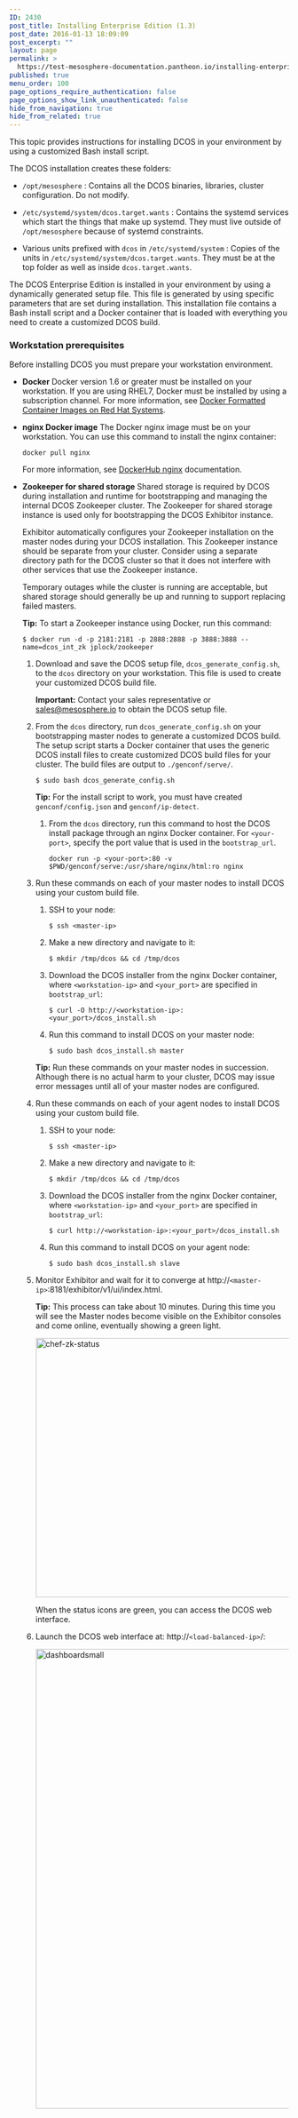 ```yaml
---
ID: 2430
post_title: Installing Enterprise Edition (1.3)
post_date: 2016-01-13 18:09:09
post_excerpt: ""
layout: page
permalink: >
  https://test-mesosphere-documentation.pantheon.io/installing-enterprise-edition-1-3/
published: true
menu_order: 100
page_options_require_authentication: false
page_options_show_link_unauthenticated: false
hide_from_navigation: true
hide_from_related: true
---
```

This topic provides instructions for installing DCOS in your environment by using a customized Bash install script.

The DCOS installation creates these folders:

*   `/opt/mesosphere`
    :   Contains all the DCOS binaries, libraries, cluster configuration. Do not modify.

*   `/etc/systemd/system/dcos.target.wants`
    :   Contains the systemd services which start the things that make up systemd. They must live outside of `/opt/mesosphere` because of systemd constraints.

*   Various units prefixed with `dcos` in `/etc/systemd/system`
    :   Copies of the units in `/etc/systemd/system/dcos.target.wants`. They must be at the top folder as well as inside `dcos.target.wants`.

The DCOS Enterprise Edition is installed in your environment by using a dynamically generated setup file. This file is generated by using specific parameters that are set during installation. This installation file contains a Bash install script and a Docker container that is loaded with everything you need to create a customized DCOS build.

### <a name="prerequisites"></a>Workstation prerequisites

Before installing DCOS you must prepare your workstation environment.

*   **Docker** Docker version 1.6 or greater must be installed on your workstation. If you are using RHEL7, Docker must be installed by using a subscription channel. For more information, see <a href="https://access.redhat.com/articles/881893" target="_blank">Docker Formatted Container Images on Red Hat Systems</a>.
*   **nginx Docker image** The Docker nginx image must be on your workstation. You can use this command to install the nginx container:
    
        docker pull nginx
        
    
    For more information, see <a href="https://hub.docker.com/_/nginx/" target="_blank">DockerHub nginx</a> documentation.

*   **Zookeeper for shared storage** Shared storage is required by DCOS during installation and runtime for bootstrapping and managing the internal DCOS Zookeeper cluster. The Zookeeper for shared storage instance is used only for bootstrapping the DCOS Exhibitor instance.
    
    Exhibitor automatically configures your Zookeeper installation on the master nodes during your DCOS installation. This Zookeeper instance should be separate from your cluster. Consider using a separate directory path for the DCOS cluster so that it does not interfere with other services that use the Zookeeper instance.
    
    Temporary outages while the cluster is running are acceptable, but shared storage should generally be up and running to support replacing failed masters.
    
    **Tip:** To start a Zookeeper instance using Docker, run this command:
    
        $ docker run -d -p 2181:2181 -p 2888:2888 -p 3888:3888 --name=dcos_int_zk jplock/zookeeper
        
    
    <!-- Amazon S3 bucket
: This must be a preexisting S3 bucket. -->
    
    <!-- Shared file system
: An Network File System (NFS) mount that Exhibitor can write to. -->

# Prerequisites

Contact your sales representative or <sales@mesosphere.io> to obtain the DCOS setup file.

### Cluster prerequisites

Before installing DCOS you must prepare your cluster environment.

*   **Data compression** You must have the <a href="http://www.info-zip.org/UnZip.html" target="_blank">UnZip</a>, <a href="https://www.gnu.org/software/tar/" target="_blank">GNU tar</a>, and <a href="http://tukaani.org/xz/" target="_blank">XZ Utils</a> data compression utilities installed on your cluster nodes.
    
    To install these utilities on CentOS7 and RHEL7:
    
        yum install -y tar xz unzip curl
        

*   **Docker** Docker version 1.6 or greater must be installed on your cluster nodes. You must run Docker commands as the root user (`sudo`). For more information, see [Docker installation][1].
    
    *   You can install Docker by using this command: $ curl -sSL https://get.docker.com | sh
    
    If you are using CentOS7 and behind a firewall, you can install docker via"
    
        $ yum install -y docker
        
    
    *   You must enable the Docker service: $ sudo systemctl enable docker
    
    *   If you are using Docker as a non-root user, you must add your user to the "docker" group: $ sudo usermod -aG docker <user>
    
    *   You can test that your Docker build is properly installed with these commands: $ sudo service docker start $ sudo docker ps
    
    *   If you are using RHEL7, Docker must be installed by using a subscription channel. For more information, see <a href="https://access.redhat.com/articles/881893" target="_blank">Docker Formatted Container Images on Red Hat Systems</a>.

*   **Linux distribution** A supported Linux distribution must be installed on your cluster:
    
    *   Enterprise Linux 7 (RedHat, CentOS)
    *   CoreOS

*   **Nodes**
    
    *   A cluster of 8 or more machines with a supported Linux distribution. The recommended capacity for each node is 16 GB RAM/2 Cores and 16 GB disk space. The minimum size of a node is a machine with 10 GB of disk space and 1 GB of RAM.
    *   All of the nodes in your cluster must be able to send and receive traffic to each other.
    *   IPv6 must be disabled for all nodes. For more information see <a href="https://wiki.centos.org/FAQ/CentOS7#head-8984faf811faccca74c7bcdd74de7467f2fcd8ee" target="_blank">How do I disable IPv6</a>.

*   **Port configuration**
    
    *   ICMP must be enabled between the master and the agent nodes.
    *   TCP and UDP enabled port 53 for DNS.
    *   These ports must be open for communication to the master nodes. 
        *   TCP port 5050 for Mesos masters
        *   TCP port 8080 for Marathon
        *   TCP port 2181 for Zookeeper, see the <a href="http://zookeeper.apache.org/doc/r3.1.2/zookeeperAdmin.html#sc_zkCommands" target="_blank">ZK Admin Guide</a>
        *   TCP ports 8181, 2888, and 3888 for Exhibitor, see the <a href="https://github.com/Netflix/exhibitor/wiki/REST-Introduction" target="_blank">Exhibitor REST Documentation</a>
    *   These ports must be open for communication to the agent nodes from the master nodes: 
        *   TCP port 5051 for Mesos agent communication.

*   **System updates** Make sure you've updated your system to the latest version.
    
    *   On CentOS7 and RHEL7, you can do this via: $ yum upgrade -y

# <a name="config-cluster"></a>Step 1: Prepare your cluster

In this step you prepare your cluster for DCOS installation.

1.  On each of your master and agent nodes, disable SELinux or set it to permissive mode. This enables DCOS services and Docker to function properly.
    
        $ sudo sed -i s/SELINUX=enforcing/SELINUX=permissive/g /etc/selinux/config
        
    
    **Tip:** You can verify the status of SELinux with the `sestatus`command.

2.  Add `nogroup` to each of your Mesos masters and agents.
    
        $ sudo groupadd nogroup
        

3.  Reboot your cluster for the changes to take affect:
    
        $ sudo reboot
        

# <a name="create-script"></a>Step 2: Create a script for IP address discovery

In this step you create an IP detect script to broadcast the IP address of each node across the cluster. Each node in a DCOS cluster has a unique IP address that is used to communicate between nodes in the cluster. The IP detect script prints the unique IPv4 address of a node to STDOUT each time DCOS is started on the node.

**Important:** The IP address of a node must not change after DCOS is installed on the node. For example, the IP address must not change when a node is rebooted or if the DHCP lease is renewed. If the IP address of a node does change, the node must be wiped and reinstalled.

1.  Create a directory named `dcos/genconf` on your workstation.

2.  Create an IP detection script for your environment and save as `genconf/ip-detect`.

### Examples

*   #### Query an authority
    
    Here is another example using the AWS Metadata service to get the IP address:
    
        #!/bin/sh
        # Example ip-detect script using an external authority
        # Uses the AWS Metadata Service to get the node's internal
        # ipv4 address
        curl -fsSL http://169.254.169.254/latest/meta-data/local-ipv4
        

*   #### Use the IP address of an existing interface
    
    This method discovers the IP address of a particular interface of the node.
    
    If you have multiple generations of hardware with different internals, the interface names can change between hosts. The IP detection script must account for the interface name changes. The example script could also be confused if you attach multiple IP addresses to a single interface, or do complex Linux networking, etc.
    
        #!/usr/bin/env bash
        set -o nounset -o errexit
        export PATH=/usr/sbin:/usr/bin:$PATH
        echo $(ip addr show eth0 | grep -Eo '[0-9]{1,3}\.[0-9]{1,3}\.[0-9]{1,3}\.[0-9]{1,3}' | head -1)
        

*   #### Use the network route to the Mesos master
    
    This method uses the route to a Mesos master to find the source IP address to then communicate with that node.
    
    In this example, we assume that the Mesos master has an IP address of `192.168.1.1`. You can use any language for this script. Your Shebang line must be pointed at the correct environment for the language used and the output must be the correct IP address.
    
        #!/usr/bin/env bash
        set -o nounset -o errexit
        
        MASTER_IP=172.28.128.3
        
        echo $(/usr/sbin/ip route show to match 172.28.128.3 | grep -Eo '[0-9]{1,3}\.[0-9]{1,3}\.[0-9]{1,3}\.[0-9]{1,3}' | tail -1)
        

# <a name="config-json"></a>Step 3: Configure your cluster

In this step you create a JSON configuration file that is customized for your environment. DCOS uses this configuration file during installation to generate your cluster installation files. This step assumes that you are using Zookeeper for shared storage.

1.  Customize this `config.json` template file for your environment.
    
        {
           "bootstrap_url":"http://<workstation_ip>:<your_port>",
           "cluster_name": "<cluster-name>",
           "exhibitor_storage_backend": "zookeeper",
           "exhibitor_zk_hosts": "<host1>:<port1>",
           "exhibitor_zk_path": "/dcos",
           "master_discovery":"static",
           "master_list": "[\"<master-ip-1>\",\"<master-ip-2>\",\"<master-ip-3>\"]",
           "resolvers": "[\"<dns-resolver-1>\"]"
        }
        

2.  Specify these parameters for your environment.
    
    *   bootstrap_url
        :   Specify the path to the customized DCOS build files, where `<workstation_ip>` is your workstation IP address and `<your_port>` is an accessible port other than port 80. All of the nodes that you want to connect to must be able to access the `<workstation_ip>`. The DCOS installer uses this path to locate the DCOS build files.
    
    *   <a name="cluster-name"></a>cluster_name
        :   Specify the name of your cluster.
    
    *   exhibitor_zk_hosts
        :   Specify a comma-separated list of one or more Zookeeper node IP addresses to use for configuring the internal Exhibitor instances. Exhibitor uses this Zookeeper cluster to orchestrate it's configuration.
    
    *   master_list
        :   Specify a JSON-formatted list of your static master IP addresses. This must be specified in JSON list format. You must include the escape characters (`\`) as shown in the template.
    
    *   <a name="resolvers"></a>resolvers
        :   Specify a JSON-formatted list of DNS servers for your DCOS host nodes. You must include the escape characters (`\`) as shown in the template. Set this parameter to the most authoritative nameservers that you have. If you want to resolve internal hostnames, set it to a nameserver that can resolve them.
        
        *Caution:* If you set the `resolvers` parameter incorrectly, you will permanently damage your configuration and have to reinstall DCOS.

3.  Save as `genconf/config.json`.

For more examples and advanced options, see the [JSON config file options][2].

# <a name="install-bash"></a>Step 4: Configure and install DCOS

In this step you create a custom DCOS build file on your workstation and then install DCOS onto your cluster.

**Tip:** If something goes wrong and you need to rerun your setup, use these cluster cleanup instructions.

<!-- Early access URL: https://downloads.mesosphere.com/dcos/EarlyAccess/dcos_generate_config.sh -->

<!-- Stable URL: https://downloads.mesosphere.com/dcos/stable/dcos_generate_config.sh -->

1.  Download and save the DCOS setup file, `dcos_generate_config.sh`, to the `dcos` directory on your workstation. This file is used to create your customized DCOS build file.
    
    **Important:** Contact your sales representative or <sales@mesosphere.io> to obtain the DCOS setup file.

2.  From the `dcos` directory, run `dcos_generate_config.sh` on your bootstrapping master nodes to generate a customized DCOS build. The setup script starts a Docker container that uses the generic DCOS install files to create customized DCOS build files for your cluster. The build files are output to `./genconf/serve/`.
    
        $ sudo bash dcos_generate_config.sh
        
    
    **Tip:** For the install script to work, you must have created `genconf/config.json` and `genconf/ip-detect`.
    
    1.  From the `dcos` directory, run this command to host the DCOS install package through an nginx Docker container. For `<your-port>`, specify the port value that is used in the `bootstrap_url`.
        
            docker run -p <your-port>:80 -v $PWD/genconf/serve:/usr/share/nginx/html:ro nginx
            

3.  Run these commands on each of your master nodes to install DCOS using your custom build file.
    
    1.  SSH to your node:
        
            $ ssh <master-ip>
            
    
    2.  Make a new directory and navigate to it:
        
            $ mkdir /tmp/dcos && cd /tmp/dcos
            
    
    3.  Download the DCOS installer from the nginx Docker container, where `<workstation-ip>` and `<your_port>` are specified in `bootstrap_url`:
        
            $ curl -O http://<workstation-ip>:<your_port>/dcos_install.sh
            
    
    4.  Run this command to install DCOS on your master node:
        
            $ sudo bash dcos_install.sh master
            
    
    **Tip:** Run these commands on your master nodes in succession. Although there is no actual harm to your cluster, DCOS may issue error messages until all of your master nodes are configured.

4.  Run these commands on each of your agent nodes to install DCOS using your custom build file.
    
    1.  SSH to your node:
        
            $ ssh <master-ip>
            
    
    2.  Make a new directory and navigate to it:
        
            $ mkdir /tmp/dcos && cd /tmp/dcos
            
    
    3.  Download the DCOS installer from the nginx Docker container, where `<workstation-ip>` and `<your_port>` are specified in `bootstrap_url`:
        
            $ curl http://<workstation-ip>:<your_port>/dcos_install.sh
            
    
    4.  Run this command to install DCOS on your agent node:
        
            $ sudo bash dcos_install.sh slave
            

5.  Monitor Exhibitor and wait for it to converge at http://`<master-ip>`:8181/exhibitor/v1/ui/index.html.
    
    **Tip:** This process can take about 10 minutes. During this time you will see the Master nodes become visible on the Exhibitor consoles and come online, eventually showing a green light.
    
    <a href="https://docs.mesosphere.com/wp-content/uploads/2015/12/chef-zk-status.png" rel="attachment wp-att-2112"><img src="https://docs.mesosphere.com/wp-content/uploads/2015/12/chef-zk-status.png" alt="chef-zk-status" width="551" height="467" class="alignnone size-full wp-image-2112" /></a>
    
    When the status icons are green, you can access the DCOS web interface.

6.  Launch the DCOS web interface at: http://`<load-balanced-ip>`/:
    
    <a href="https://docs.mesosphere.com/wp-content/uploads/2015/12/dashboardsmall.png" rel="attachment wp-att-1120"><img src="https://docs.mesosphere.com/wp-content/uploads/2015/12/dashboardsmall.png" alt="dashboardsmall" width="1338" height="828" class="alignnone size-full wp-image-1120" /></a>

 [1]: http://docs.docker.com/engine/installation/
 [2]: ../configuration-parameters-1-3/